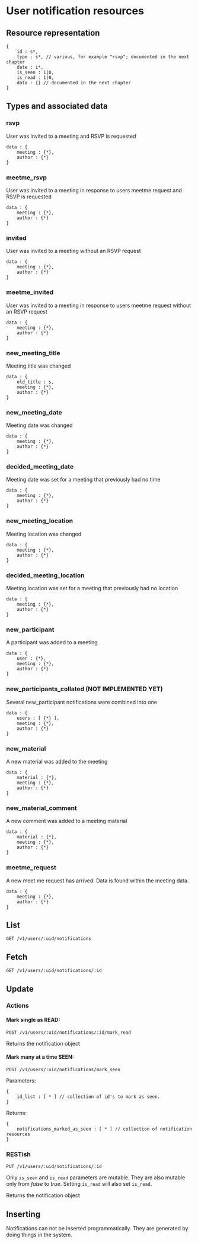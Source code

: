 
# User notification resources

## Resource representation

    {
        id : s*,
        type : s*, // various, for example "rsvp"; documented in the next chapter
        date : i*,
        is_seen : 1|0,
        is_read : 1|0,
        data : {} // documented in the next chapter
    }

## Types and associated data

### rsvp

User was invited to a meeting and RSVP is requested

    data : {
        meeting : {*},
        author : {*}
    }

### meetme_rsvp

User was invited to a meeting in response to users meetme request and RSVP is requested

    data : {
        meeting : {*},
        author : {*}
    }

### invited

User was invited to a meeting without an RSVP request

    data : {
        meeting : {*},
        author : {*}
    }

### meetme_invited

User was invited to a meeting in response to users meetme request without an RSVP request

    data : {
        meeting : {*},
        author : {*}
    }

### new\_meeting\_title

Meeting title was changed

    data : {
        old_title : s,
        meeting : {*},
        author : {*}
    }

### new\_meeting\_date

Meeting date was changed

    data : {
        meeting : {*},
        author : {*}
    }

### decided\_meeting\_date

Meeting date was set for a meeting that previously had no time

    data : {
        meeting : {*},
        author : {*}
    }

### new\_meeting\_location

Meeting location was changed

    data : {
        meeting : {*},
        author : {*}
    }

### decided\_meeting\_location

Meeting location was set for a meeting that previously had no location

    data : {
        meeting : {*},
        author : {*}
    }

### new\_participant

A participant was added to a meeting

    data : {
        user : {*},
        meeting : {*},
        author : {*}
    }

### new\_participants\_collated (NOT IMPLEMENTED YET)

Several new\_participant notifications were combined into one

    data : {
        users : [ {*} ],
        meeting : {*},
        author : {*}
    }

### new\_material

A new material was added to the meeting

    data : {
        material : {*},
        meeting : {*},
        author : {*}
    }

### new\_material\_comment

A new comment was added to a meeting material

    data : {
        material : {*},
        meeting : {*},
        author : {*}
    }

### meetme\_request

A new meet me request has arrived. Data is found within the meeting data.

    data : {
        meeting : {*},
        author : {*}
    }

## List

    GET /v1/users/:uid/notifications

## Fetch

    GET /v1/users/:uid/notifications/:id

## Update

### Actions

#### Mark single as READ:

    POST /v1/users/:uid/notifications/:id/mark_read

Returns the notification object

#### Mark many at a time SEEN:

    POST /v1/users/:uid/notifications/mark_seen

Parameters:

    {
        id_list : [ * ] // collection of id's to mark as seen.
    }

Returns:

    {
        notifications_marked_as_seen : [ * ] // collection of notification resources
    }

### RESTish

    PUT /v1/users/:uid/notifications/:id

Only `is_seen` and `is_read` parameters are mutable. They are also mutable only from *false* to *true*. Setting `is_read` will also set `is_read`.

Returns the notification object

## Inserting

Notifications can not be inserted programmatically. They are generated by doing things in the system.
